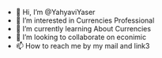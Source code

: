 - 👋 Hi, I’m @YahyaviYaser
- 👀 I’m interested in Currencies Professional
- 🌱 I’m currently learning About Currencies
- 💞️ I’m looking to collaborate on econimic 
- 📫 How to reach me by my mail and link3                                                                                                                              
  
<!---
YahyaviYaser/YahyaviYaser is a ✨ special ✨ repository because its `README.md` (this file) appears on your GitHub profile.
You can click the Preview link to take a look at your changes.
--->
